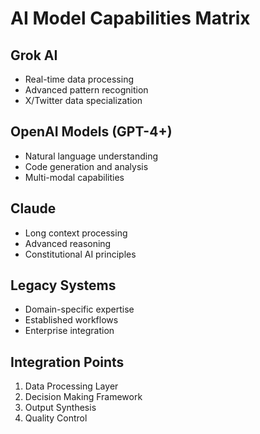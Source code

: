 # AI Model Capabilities Matrix

## Grok AI
- Real-time data processing
- Advanced pattern recognition
- X/Twitter data specialization

## OpenAI Models (GPT-4+)
- Natural language understanding
- Code generation and analysis
- Multi-modal capabilities

## Claude
- Long context processing
- Advanced reasoning
- Constitutional AI principles

## Legacy Systems
- Domain-specific expertise
- Established workflows
- Enterprise integration

## Integration Points
1. Data Processing Layer
2. Decision Making Framework
3. Output Synthesis
4. Quality Control